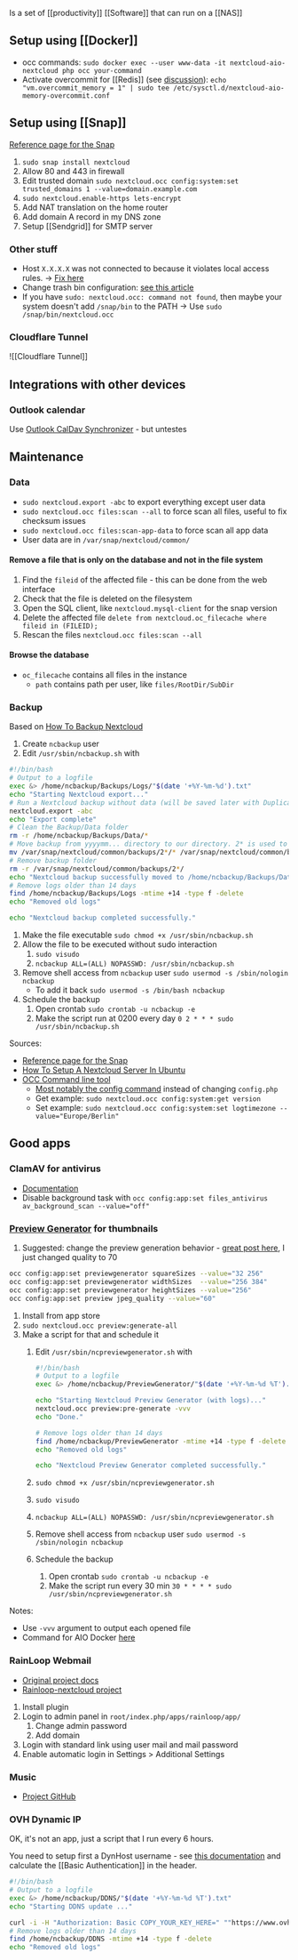 Is a set of [[productivity]] [[Software]] that can run on a [[NAS]]
## Setup using [[Docker]]
- occ commands: `sudo docker exec --user www-data -it nextcloud-aio-nextcloud php occ your-command`
- Activate overcommit for [[Redis]] (see [discussion](https://github.com/nextcloud/all-in-one/discussions/1731)): `echo "vm.overcommit_memory = 1" | sudo tee /etc/sysctl.d/nextcloud-aio-memory-overcommit.conf`
## Setup using [[Snap]]
[Reference page for the Snap](https://github.com/nextcloud/nextcloud-snap)
1. `sudo snap install nextcloud`
1. Allow 80 and 443 in firewall
1. Edit trusted domain `sudo nextcloud.occ config:system:set trusted_domains 1 --value=domain.example.com`
1. `sudo nextcloud.enable-https lets-encrypt`
1. Add NAT translation on the home router
1. Add domain A record in my DNS zone
1. Setup [[Sendgrid]] for SMTP server
### Other stuff
* Host `X.X.X.X` was not connected to because it violates local access rules. → [Fix here](https://help.nextcloud.com/t/violates-local-access-rules-in-talk-9/84471/2)
* Change trash bin configuration: [see this article](https://docs.nextcloud.com/server/latest/admin_manual/configuration_files/trashbin_configuration.html)
* If you have `sudo: nextcloud.occ: command not found`, then maybe your system doesn't add `/snap/bin` to the PATH → Use `sudo /snap/bin/nextcloud.occ`
### Cloudflare Tunnel
![[Cloudflare Tunnel]]
## Integrations with other devices
### Outlook calendar
Use [Outlook CalDav Synchronizer](https://github.com/aluxnimm/outlookcaldavsynchronizer) - but untestes
## Maintenance
### Data
* `sudo nextcloud.export -abc` to export everything except user data
* `sudo nextcloud.occ files:scan --all` to force scan all files, useful to fix checksum issues
* `sudo nextcloud.occ files:scan-app-data` to force scan all app data
* User data are in `/var/snap/nextcloud/common/`
#### Remove a file that is only on the database and not in the file system
1. Find the `fileid` of the affected file - this can be done from the web interface
2. Check that the file is deleted on the filesystem
3. Open the SQL client, like `nextcloud.mysql-client` for the snap version
4. Delete the affected file `delete from nextcloud.oc_filecache where fileid in (FILEID);`
5. Rescan the files `nextcloud.occ files:scan --all`
#### Browse the database
- `oc_filecache` contains all files in the instance
	- `path` contains path per user, like `files/RootDir/SubDir`
### Backup
Based on [How To Backup Nextcloud](https://kevq.uk/how-to-backup-nextcloud/)
1. Create `ncbackup` user
1. Edit `/usr/sbin/ncbackup.sh` with
```bash
#!/bin/bash
# Output to a logfile
exec &> /home/ncbackup/Backups/Logs/"$(date '+%Y-%m-%d').txt"
echo "Starting Nextcloud export..."
# Run a Nextcloud backup without data (will be saved later with Duplicati)
nextcloud.export -abc
echo "Export complete"
# Clean the Backup/Data folder
rm -r /home/ncbackup/Backups/Data/*
# Move backup from yyyymm... directory to our directory. 2* is used to filter out folder starting with 2, like 2020
mv /var/snap/nextcloud/common/backups/2*/* /var/snap/nextcloud/common/backups/2*/.* /home/ncbackup/Backups/Data/
# Remove backup folder
rm -r /var/snap/nextcloud/common/backups/2*/
echo "Nextcloud backup successfully moved to /home/ncbackup/Backups/Data/"
# Remove logs older than 14 days
find /home/ncbackup/Backups/Logs -mtime +14 -type f -delete
echo "Removed old logs"

echo "Nextcloud backup completed successfully."
```

1. Make the file executable `sudo chmod +x /usr/sbin/ncbackup.sh`
1. Allow the file to be executed without sudo interaction
    1. `sudo visudo`
    1. `ncbackup ALL=(ALL) NOPASSWD: /usr/sbin/ncbackup.sh`
1. Remove shell access from `ncbackup` user `sudo usermod -s /sbin/nologin ncbackup`
    * To add it back `sudo usermod -s /bin/bash ncbackup`
1. Schedule the backup
    1. Open crontab `sudo crontab -u ncbackup -e`
    1. Make the script run at 0200 every day `0 2 * * * sudo /usr/sbin/ncbackup.sh`

Sources:
* [Reference page for the Snap](https://github.com/nextcloud/nextcloud-snap)
* [How To Setup A Nextcloud Server In Ubuntu](https://kevq.uk/how-to-setup-a-nextcloud-server-in-ubuntu)
* [OCC Command line tool](https://docs.nextcloud.com/server/15/admin_manual/configuration_server/occ_command.html)
    * [Most notably the config command](https://docs.nextcloud.com/server/15/admin_manual/configuration_server/occ_command.html#config-commands) instead of changing `config.php`
    * Get example: `sudo nextcloud.occ config:system:get version`
    * Set example: `sudo nextcloud.occ config:system:set logtimezone --value="Europe/Berlin"`
## Good apps
### ClamAV for antivirus
- [Documentation](https://docs.nextcloud.com/server/latest/admin_manual/configuration_server/antivirus_configuration.html)
- Disable background task with `occ config:app:set files_antivirus av_background_scan --value="off"`
### [Preview Generator](https://github.com/rullzer/previewgenerator) for thumbnails
1. Suggested: change the preview generation behavior - [great post here](http://chrisweber.com/blog/nextcloud-image-previews), I just changed quality to 70
```sh
occ config:app:set previewgenerator squareSizes --value="32 256"
occ config:app:set previewgenerator widthSizes  --value="256 384"
occ config:app:set previewgenerator heightSizes --value="256"
occ config:app:set preview jpeg_quality --value="60"
```
1. Install from app store
2. `sudo nextcloud.occ preview:generate-all`
3. Make a script for that and schedule it
    1. Edit `/usr/sbin/ncpreviewgenerator.sh` with
        ```bash
        #!/bin/bash
        # Output to a logfile
        exec &> /home/ncbackup/PreviewGenerator/"$(date '+%Y-%m-%d %T').txt"

        echo "Starting Nextcloud Preview Generator (with logs)..."
        nextcloud.occ preview:pre-generate -vvv
        echo "Done."

        # Remove logs older than 14 days
        find /home/ncbackup/PreviewGenerator -mtime +14 -type f -delete
        echo "Removed old logs"

        echo "Nextcloud Preview Generator completed successfully."
        ```

    1. `sudo chmod +x /usr/sbin/ncpreviewgenerator.sh`
    1. `sudo visudo`
    1. `ncbackup ALL=(ALL) NOPASSWD: /usr/sbin/ncpreviewgenerator.sh`
    1. Remove shell access from `ncbackup` user `sudo usermod -s /sbin/nologin ncbackup`
    1. Schedule the backup
        1. Open crontab `sudo crontab -u ncbackup -e`
        1. Make the script run every 30 min `30 * * * * sudo /usr/sbin/ncpreviewgenerator.sh`

Notes:
* Use `-vvv` argument to output each opened file
* Command for AIO Docker [here](https://github.com/nextcloud/all-in-one/discussions/2810)
### RainLoop Webmail
* [Original project docs](http://www.rainloop.net/docs/)
* [Rainloop-nextcloud project](https://github.com/pierre-alain-b/rainloop-nextcloud)
1. Install plugin
1. Login to admin panel in `root/index.php/apps/rainloop/app/`
    1. Change admin password
    1. Add domain
1. Login with standard link using user mail and mail password
1. Enable automatic login in Settings > Additional Settings
### Music
* [Project GitHub](https://github.com/owncloud/music)
### OVH Dynamic IP

OK, it's not an app, just a script that I run every 6 hours.

You need to setup first a DynHost username - see [this documentation](https://docs.ovh.com/gb/en/domains/hosting_dynhost/) and calculate the [[Basic Authentication]] in the header.

```bash
#!/bin/bash
# Output to a logfile
exec &> /home/ncbackup/DDNS/"$(date '+%Y-%m-%d %T').txt"
echo "Starting DDNS update ..."

curl -i -H "Authorization: Basic COPY_YOUR_KEY_HERE=" ""https://www.ovh.com/nic/update?system=dyndns'&'hostname=DOMAIN.EXAMPLE.ORG""
# Remove logs older than 14 days
find /home/ncbackup/DDNS -mtime +14 -type f -delete
echo "Removed old logs"
```
